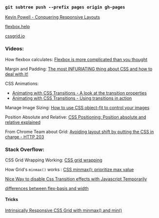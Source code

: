 ### `git subtree push --prefix pages origin gh-pages`

[Kevin Powell - Conquering Responsive Layouts](https://courses.kevinpowell.co/courses/conquering-responsive-layouts)

[flexbox.help](https://flexbox.help/)

[cssgrid.io](https://cssgrid.io/)

### Videos: 

How flexbox calculates:  [Flexbox is more complicated than you thought](https://youtu.be/fm3dSg4cxRI)

Margin and Padding: [The most INFURIATING thing about CSS and how to deal with it!](https://youtu.be/qKiz9gdJdr8)

CSS Animations: 
- [Animating with CSS Transitions - A look at the transition properties](https://youtu.be/Nloq6uzF8RQ)
- [Animating with CSS Transitions - Using transitions in action](https://youtu.be/YYlFFMc0RAg)

Manage Image Sizing: [How to use CSS object-fit to control your images](https://youtu.be/6yAAV-uP0po)

Position Absolute and Relative: [CSS Positioning: Position absolute and relative explained](https://youtu.be/P6UgYq3J3Qs)

From Chrome Team about Grid: [Avoiding layout shift by putting the CSS in charge - HTTP 203](https://youtu.be/7EKEav7Io5Y)

### Stack Overflow:

CSS Grid Wrapping Working: [CSS grid wrapping](https://stackoverflow.com/questions/43129360/css-grid-wrapping/43129507#43129507)

How Grid's `minmax()` works : [CSS minmax(): prioritize max value](https://stackoverflow.com/questions/57537986/css-minmax-prioritize-max-value)

[Nice Way to disable Css Transition effects with Javascript Temporarily](https://stackoverflow.com/questions/11131875/what-is-the-cleanest-way-to-disable-css-transition-effects-temporarily/16575811#16575811)

[differences between flex-basis and width](https://stackoverflow.com/questions/34352140/what-are-the-differences-between-flex-basis-and-width)


#### Tricks

[Intrinsically Responsive CSS Grid with minmax() and min()](https://css-tricks.com/intrinsically-responsive-css-grid-with-minmax-and-min/)



